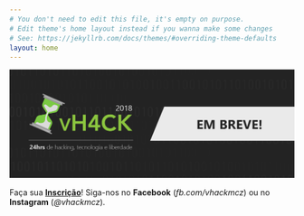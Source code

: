 ```yaml
---
# You don't need to edit this file, it's empty on purpose.
# Edit theme's home layout instead if you wanna make some changes
# See: https://jekyllrb.com/docs/themes/#overriding-theme-defaults
layout: home
---
```


![](/assets/capa.png)

Faça sua [**Inscrição**](https://www.doity.com.br/vh4ck-2018)! Siga-nos no **Facebook** (*fb.com/vhackmcz*) ou no **Instagram** (*@vhackmcz*).
